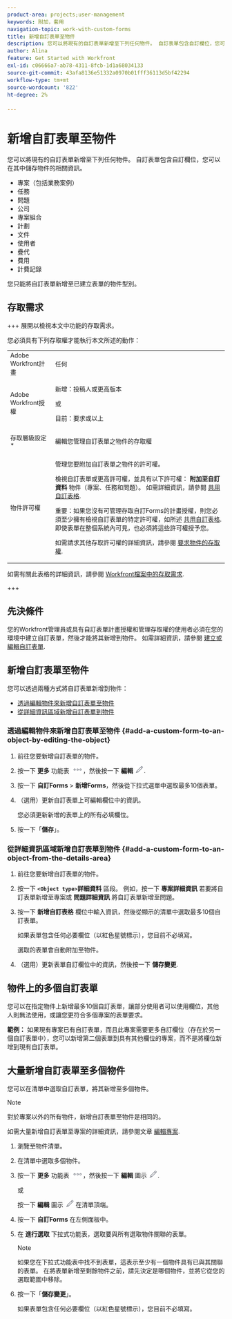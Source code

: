 ```yaml
---
product-area: projects;user-management
keywords: 附加，套用
navigation-topic: work-with-custom-forms
title: 新增自訂表單至物件
description: 您可以將現有的自訂表單新增至下列任何物件。 自訂表單包含自訂欄位，您可以在其中儲存物件的相關資訊。
author: Alina
feature: Get Started with Workfront
exl-id: c06666a7-ab78-4311-8fcb-1d1a68034133
source-git-commit: 43afa8136e51332a0970b01fff36113d5bf42294
workflow-type: tm+mt
source-wordcount: '822'
ht-degree: 2%

---
```


# 新增自訂表單至物件

<!--Audited: 12/2023-->

<!--<span class="preview">The highlighted information on this page refers to functionality not yet generally available. It is available for all customers in the Preview environment and for a select group of customers in the Production environment.</span>-->

您可以將現有的自訂表單新增至下列任何物件。 自訂表單包含自訂欄位，您可以在其中儲存物件的相關資訊。

* 專案（包括業務案例）
* 任務
* 問題
* 公司
* 專案組合
* 計劃
* 文件
* 使用者
* 疊代
* 費用
* 計費記錄

您只能將自訂表單新增至已建立表單的物件型別。

## 存取需求

+++ 展開以檢視本文中功能的存取需求。

您必須具有下列存取權才能執行本文所述的動作：

<table style="table-layout:auto"> 
 <col> 
 <col> 
 <tbody> 
  <tr> 
   <td role="rowheader">Adobe Workfront計畫</td> 
   <td> <p>任何 </p> </td> 
  </tr> 
<tr> 
  <td role="rowheader">Adobe Workfront授權</td> 
  <td> <p>新增：投稿人或更高版本 </p>
 <p>或</p> 
<p>目前：要求或以上 </p> 
</td> 
 </tr> 
  <tr> 
   <td role="rowheader">存取層級設定*</td> 
   <td> <p>編輯您管理自訂表單之物件的存取權</p>
    </td> 
  </tr> 
  <tr> 
   <td role="rowheader">物件許可權</td> 
   <td> <p>管理您要附加自訂表單之物件的許可權。</p> <p>檢視自訂表單或更高許可權，並具有以下許可權： <b>附加至自訂資料</b> 物件（專案、任務和問題）。 如需詳細資訊，請參閱 <a href="../../administration-and-setup/customize-workfront/create-manage-custom-forms/share-access-to-a-custom-form.md" class="MCXref xref">共用自訂表格</a>.</p> <p>重要：如果您沒有可管理存取自訂Forms的計畫授權，則您必須至少擁有檢視自訂表單的特定許可權，如所述 <a href="../../administration-and-setup/customize-workfront/create-manage-custom-forms/share-access-to-a-custom-form.md" class="MCXref xref">共用自訂表格</a>. 即使表單在整個系統內可見，也必須將這些許可權授予您。 </p> <p>如需請求其他存取許可權的詳細資訊，請參閱 <a href="../../workfront-basics/grant-and-request-access-to-objects/request-access.md" class="MCXref xref">要求物件的存取權</a>.</p> </td> 
  </tr> 
 </tbody> 
</table>

如需有關此表格的詳細資訊，請參閱 [Workfront檔案中的存取需求](/help/quicksilver/administration-and-setup/add-users/access-levels-and-object-permissions/access-level-requirements-in-documentation.md).

+++

## 先決條件

您的Workfront管理員或具有自訂表單計畫授權和管理存取權的使用者必須在您的環境中建立自訂表單，然後才能將其新增到物件。 如需詳細資訊，請參閱 [建立或編輯自訂表單](../../administration-and-setup/customize-workfront/create-manage-custom-forms/create-or-edit-a-custom-form.md).

## 新增自訂表單至物件

您可以透過兩種方式將自訂表單新增到物件：

* [透過編輯物件來新增自訂表單至物件](#add-a-custom-form-to-an-object-by-editing-the-object)
* [從詳細資訊區域新增自訂表單到物件](#add-a-custom-form-to-an-object-from-the-details-area)

### 透過編輯物件來新增自訂表單至物件 {#add-a-custom-form-to-an-object-by-editing-the-object}

1. 前往您要新增自訂表單的物件。
1. 按一下 **更多** 功能表 ![](assets/more-icon.png)，然後按一下 **編輯** ![](assets/edit-icon.png).
1. 按一下 **自訂Forms** > **新增Forms**，然後從下拉式選單中選取最多10個表單。

1. （選用）更新自訂表單上可編輯欄位中的資訊。

   您必須更新新增的表單上的所有必填欄位。

1. 按一下「**儲存**」。

### 從詳細資訊區域新增自訂表單到物件 {#add-a-custom-form-to-an-object-from-the-details-area}

1. 前往您要新增自訂表單的物件。
1. 按一下 **`<Object type>`詳細資料** 區段。 例如，按一下 **專案詳細資訊** 若要將自訂表單新增至專案或 **問題詳細資訊** 將自訂表單新增至問題。
1. 按一下 **新增自訂表格** 欄位中輸入資訊，然後從顯示的清單中選取最多10個自訂表單。

   如果表單包含任何必要欄位（以紅色星號標示），您目前不必填寫。

   選取的表單會自動附加至物件。

1. （選用）更新表單自訂欄位中的資訊，然後按一下 **儲存變更**.

## 物件上的多個自訂表單

您可以在指定物件上新增最多10個自訂表單，讓部分使用者可以使用欄位，其他人則無法使用，或讓您更符合多個專案的表單要求。

**範例：** 如果現有專案已有自訂表單，而且此專案需要更多自訂欄位（存在於另一個自訂表單中），您可以新增第二個表單到具有其他欄位的專案，而不是將欄位新增到現有自訂表單。

## 大量新增自訂表單至多個物件

您可以在清單中選取自訂表單，將其新增至多個物件。

<!--
drafted for bulk-editing projects. When it releases to Prod for projects, take "in the preview environment" and the yellow tags out. Add additional objects here in the same way when they become available:-->

>[!NOTE]
>
>對於專案以外的所有物件，新增自訂表單至物件是相同的。
>
>如需大量新增自訂表單至專案的詳細資訊，請參閱文章 [編輯專案](../../manage-work/projects/manage-projects/edit-projects.md).


1. 瀏覽至物件清單。
1. 在清單中選取多個物件。

1. 按一下 **更多** 功能表 ![](assets/more-icon.png)，然後按一下 **編輯** 圖示  ![](assets/edit-icon.png).

   或

   按一下 **編輯** 圖示 ![](assets/edit-icon.png) 在清單頂端。
1. 按一下 **自訂Forms** 在左側面板中。
1. 在 **進行選取** 下拉式功能表，選取要與所有選取物件關聯的表單。

   >[!NOTE]
   >
   >如果您在下拉式功能表中找不到表單，這表示至少有一個物件具有已與其關聯的表單。 在將表單新增至剩餘物件之前，請先決定是哪個物件，並將它從您的選取範圍中移除。


1. 按一下「**儲存變更**」。

   如果表單包含任何必要欄位（以紅色星號標示），您目前不必填寫。
